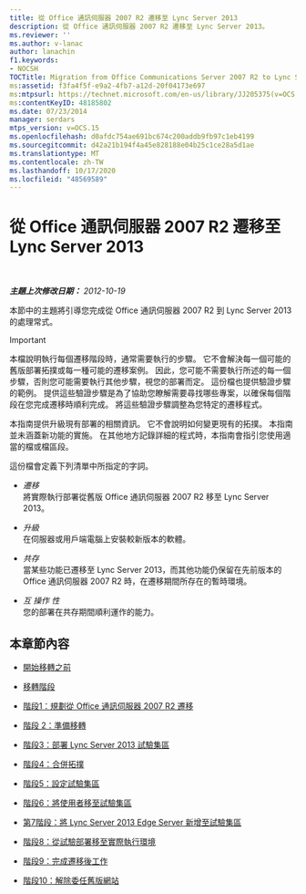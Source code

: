 ```yaml
---
title: 從 Office 通訊伺服器 2007 R2 遷移至 Lync Server 2013
description: 從 Office 通訊伺服器 2007 R2 遷移至 Lync Server 2013。
ms.reviewer: ''
ms.author: v-lanac
author: lanachin
f1.keywords:
- NOCSH
TOCTitle: Migration from Office Communications Server 2007 R2 to Lync Server 2013
ms:assetid: f3fa4f5f-e9a2-4fb7-a12d-20f04173e697
ms:mtpsurl: https://technet.microsoft.com/en-us/library/JJ205375(v=OCS.15)
ms:contentKeyID: 48185802
ms.date: 07/23/2014
manager: serdars
mtps_version: v=OCS.15
ms.openlocfilehash: d0afdc754ae691bc674c200addb9fb97c1eb4199
ms.sourcegitcommit: d42a21b194f4a45e828188e04b25c1ce28a5d1ae
ms.translationtype: MT
ms.contentlocale: zh-TW
ms.lasthandoff: 10/17/2020
ms.locfileid: "48569589"
---
```

# <a name="migration-from-office-communications-server-2007-r2-to-lync-server-2013"></a>從 Office 通訊伺服器 2007 R2 遷移至 Lync Server 2013

<div data-xmlns="http://www.w3.org/1999/xhtml">

<div class="topic" data-xmlns="http://www.w3.org/1999/xhtml" data-msxsl="urn:schemas-microsoft-com:xslt" data-cs="https://msdn.microsoft.com/">

<div data-asp="https://msdn2.microsoft.com/asp">



</div>

<div id="mainSection">

<div id="mainBody">

<span> </span>

_**主題上次修改日期：** 2012-10-19_

本節中的主題將引導您完成從 Office 通訊伺服器 2007 R2 到 Lync Server 2013 的處理常式。

<div>


> [!IMPORTANT]  
> 本檔說明執行每個遷移階段時，通常需要執行的步驟。 它不會解決每一個可能的舊版部署拓撲或每一種可能的遷移案例。 因此，您可能不需要執行所述的每一個步驟，否則您可能需要執行其他步驟，視您的部署而定。 這份檔也提供驗證步驟的範例。 提供這些驗證步驟是為了協助您瞭解需要尋找哪些專案，以確保每個階段在您完成遷移時順利完成。 將這些驗證步驟調整為您特定的遷移程式。



</div>

本指南提供升級現有部署的相關資訊。 它不會說明如何變更現有的拓撲。 本指南並未涵蓋新功能的實施。 在其他地方記錄詳細的程式時，本指南會指引您使用適當的檔或檔區段。

這份檔會定義下列清單中所指定的字詞。

  - *遷移*  
    將實際執行部署從舊版 Office 通訊伺服器 2007 R2 移至 Lync Server 2013。

<!-- end list -->

  - *升級*  
    在伺服器或用戶端電腦上安裝較新版本的軟體。

<!-- end list -->

  - *共存*  
    當某些功能已遷移至 Lync Server 2013，而其他功能仍保留在先前版本的 Office 通訊伺服器 2007 R2 時，在遷移期間所存在的暫時環境。

<!-- end list -->

  - *互 操作 性*  
    您的部署在共存期間順利運作的能力。

<div>

## <a name="in-this-section"></a>本章節內容

  - [開始移轉之前](before-you-begin-the-migration.md)

  - [移轉階段](migration-phases.md)

  - [階段1：規劃從 Office 通訊伺服器 2007 R2 遷移](phase-1-plan-your-migration-from-office-communications-server-2007-r2.md)

  - [階段 2：準備移轉](phase-2-prepare-for-migration.md)

  - [階段3：部署 Lync Server 2013 試驗集區](phase-3-deploy-lync-server-2013-pilot-pool.md)

  - [階段4：合併拓撲](phase-4-merge-topologies.md)

  - [階段5：設定試驗集區](phase-5-configure-the-pilot-pool.md)

  - [階段6：將使用者移至試驗集區](phase-6-move-users-to-the-pilot-pool.md)

  - [第7階段：將 Lync Server 2013 Edge Server 新增至試驗集區](phase-7-add-lync-server-2013-edge-server-to-pilot-pool.md)

  - [階段8：從試驗部署移至實際執行環境](phase-8-move-from-pilot-deployment-into-production.md)

  - [階段9：完成遷移後工作](phase-9-complete-post-migration-tasks.md)

  - [階段10：解除委任舊版網站](phase-10-decommission-legacy-site.md)

</div>

</div>

<span> </span>

</div>

</div>

</div>

